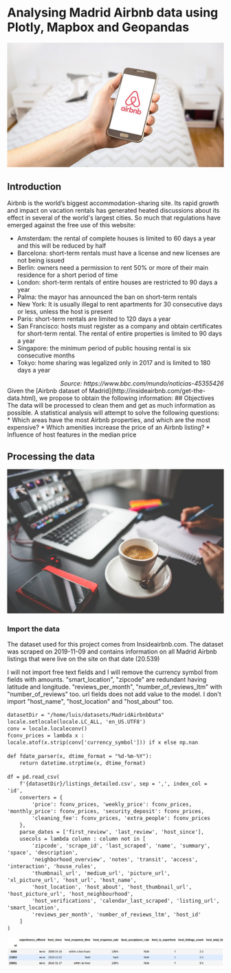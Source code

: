 # Analysing Madrid Airbnb data using Plotly, Mapbox and Geopandas
![Image](images/airbnb-2384737_1280.jpg)

## Introduction
Airbnb is the world’s biggest accommodation-sharing site. Its rapid growth and impact on vacation rentals has generated heated discussions about its effect in several of the world's largest cities. So much that regulations have emerged against the free use of this website:

* Amsterdam: the rental of complete houses is limited to 60 days a year and this will be reduced by half
* Barcelona: short-term rentals must have a license and new licenses are not being issued
* Berlin: owners need a permission to rent 50% or more of their main residence for a short period of time
* London: short-term rentals of entire houses are restricted to 90 days a year
* Palma: the mayor has announced the ban on short-term rentals
* New York: It is usually illegal to rent apartments for 30 consecutive days or less, unless the host is present
* Paris: short-term rentals are limited to 120 days a year
* San Francisco: hosts must register as a company and obtain certificates for short-term rental. The rental of entire properties is limited to 90 days a year
* Singapore: the minimum period of public housing rental is six consecutive months
* Tokyo: home sharing was legalized only in 2017 and is limited to 180 days a year
<div style="text-align: right"><i>Source: https://www.bbc.com/mundo/noticias-45355426</i></div>
Given the [Airbnb dataset of Madrid](http://insideairbnb.com/get-the-data.html), we propose to obtain the following information:
## Objectives
The data will be processed to clean them and get as much information as possible. A statistical analysis will attempt to solve the following questions:
* Which areas have the most Airbnb properties, and which are the most expensive?
* Which amenities increase the price of an Airbnb listing?
* Influence of host features in the median price

## Processing the data
![Image](images/blur-business-coffee-commerce-273222.jpg)

### Import the data
The dataset used for this project comes from Insideairbnb.com. The dataset was scraped on 2019-11-09 and contains information on all Madrid Airbnb listings that were live on the site on that date (20.539)

I will not import free text fields and I will remove the currency symbol from fields with amounts. "smart_location", "zipcode" are redundant having latitude and longitude. "reviews_per_month", "number_of_reviews_ltm" with "number_of_reviews" too. url fields does not add value to the model. I don't import "host_name", "host_location" and "host_about" too.

```
datasetDir = "/home/luis/datasets/MadridAirbnbData"
locale.setlocale(locale.LC_ALL, 'en_US.UTF8') 
conv = locale.localeconv()
fconv_prices = lambda x : locale.atof(x.strip(conv['currency_symbol'])) if x else np.nan 

def fdate_parser(x, dtime_format = "%d-%m-%Y"):
    return datetime.strptime(x, dtime_format) 
    
df = pd.read_csv(
    f'{datasetDir}/listings_detailed.csv', sep = ',', index_col = 'id', 
    converters = {
        'price': fconv_prices, 'weekly_price': fconv_prices, 'monthly_price': fconv_prices, 'security_deposit': fconv_prices,
        'cleaning_fee': fconv_prices, 'extra_people': fconv_prices
    },
    parse_dates = ['first_review', 'last_review', 'host_since'],
    usecols = lambda column : column not in [
        'zipcode', 'scrape_id', 'last_scraped', 'name', 'summary', 'space', 'description', 
        'neighborhood_overview', 'notes', 'transit', 'access', 'interaction', 'house_rules', 
        'thumbnail_url', 'medium_url', 'picture_url', 'xl_picture_url', 'host_url', 'host_name', 
        'host_location', 'host_about', 'host_thumbnail_url', 'host_picture_url', 'host_neighbourhood', 
        'host_verifications', 'calendar_last_scraped', 'listing_url', 'smart_location',
        'reviews_per_month', 'number_of_reviews_ltm', 'host_id'
    ]
)
```
![Image](images/fig1.jpg)

